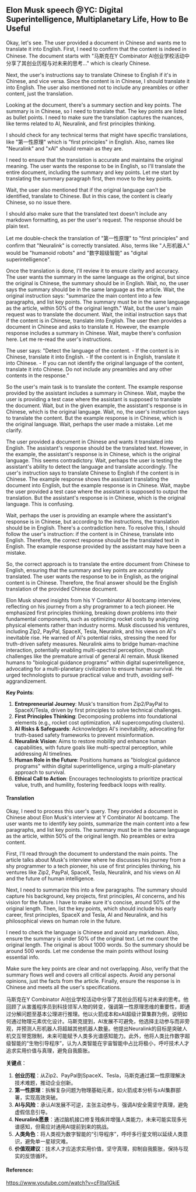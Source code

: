 ## Elon Musk speech @YC: Digital Superintelligence, Multiplanetary Life, How to Be Useful

<think>
Okay, let's see. The user provided a document in Chinese and wants me to translate it into English. First, I need to confirm that the content is indeed in Chinese. The document starts with "马斯克在Y Combinator AI创业学校活动中分享了其创业历程与对未来的思考..." which is clearly Chinese. 

Next, the user's instructions say to translate Chinese to English if it's in Chinese, and vice versa. Since the content is in Chinese, I should translate it into English. The user also mentioned not to include any preambles or other content, just the translation.

Looking at the document, there's a summary section and key points. The summary is in Chinese, so I need to translate that. The key points are listed as bullet points. I need to make sure the translation captures the nuances, like terms related to AI, Neuralink, and first principles thinking. 

I should check for any technical terms that might have specific translations, like "第一性原理" which is "first principles" in English. Also, names like "Neuralink" and "xAI" should remain as they are. 

I need to ensure that the translation is accurate and maintains the original meaning. The user wants the response to be in English, so I'll translate the entire document, including the summary and key points. Let me start by translating the summary paragraph first, then move to the key points. 

Wait, the user also mentioned that if the original language can't be identified, translate to Chinese. But in this case, the content is clearly Chinese, so no issue there. 

I should also make sure that the translated text doesn't include any markdown formatting, as per the user's request. The response should be plain text. 

Let me double-check the translation of "第一性原理" to "first principles" and confirm that "Neuralink" is correctly translated. Also, terms like "人形机器人" would be "humanoid robots" and "数字超级智能" as "digital superintelligence". 

Once the translation is done, I'll review it to ensure clarity and accuracy. The user wants the summary in the same language as the original, but since the original is Chinese, the summary should be in English. Wait, no, the user says the summary should be in the same language as the article. Wait, the original instruction says: "summarize the main content into a few paragraphs, and list key points. The summary must be in the same language as the article, within 50% of the original length." Wait, but the user's main request was to translate the document. Wait, the initial instruction says that if the content is in Chinese, translate into English. The user then provides a document in Chinese and asks to translate it. However, the example response includes a summary in Chinese. Wait, maybe there's confusion here. Let me re-read the user's instructions.

The user says: "Detect the language of the content. - If the content is in Chinese, translate it into English. - If the content is in English, translate it into Chinese. - If you can not identify the original language of the content, translate it into Chinese. Do not include any preambles and any other contents in the response."

So the user's main task is to translate the content. The example response provided by the assistant includes a summary in Chinese. Wait, maybe the user is providing a test case where the assistant is supposed to translate the document. Wait, but in the given example, the assistant's response is in Chinese, which is the original language. Wait, no, the user's instruction says to translate the content. But the example response is in Chinese, which is the original language. Wait, perhaps the user made a mistake. Let me clarify.

The user provided a document in Chinese and wants it translated into English. The assistant's response should be the translated text. However, in the example, the assistant's response is in Chinese, which is the original language. This seems contradictory. Wait, perhaps the user is testing the assistant's ability to detect the language and translate accordingly. The user's instruction says to translate Chinese to English if the content is in Chinese. The example response shows the assistant translating the document into English, but the example response is in Chinese. Wait, maybe the user provided a test case where the assistant is supposed to output the translation. But the assistant's response is in Chinese, which is the original language. This is confusing. 

Wait, perhaps the user is providing an example where the assistant's response is in Chinese, but according to the instructions, the translation should be in English. There's a contradiction here. To resolve this, I should follow the user's instruction: if the content is in Chinese, translate into English. Therefore, the correct response should be the translated text in English. The example response provided by the assistant may have been a mistake. 

So, the correct approach is to translate the entire document from Chinese to English, ensuring that the summary and key points are accurately translated. The user wants the response to be in English, as the original content is in Chinese. Therefore, the final answer should be the English translation of the provided Chinese document.
</think>

Elon Musk shared insights from his Y Combinator AI bootcamp interview, reflecting on his journey from a shy programmer to a tech pioneer. He emphasized first principles thinking, breaking down problems into their fundamental components, such as optimizing rocket costs by analyzing physical elements rather than industry norms. Musk discussed his ventures, including Zip2, PayPal, SpaceX, Tesla, Neuralink, and his views on AI's inevitable rise. He warned of AI's potential risks, stressing the need for truth-driven safety measures. Neuralink aims to bridge human-machine interaction, potentially enabling multi-spectral perception, though challenges like the premature arrival of general AI remain. Musk likened humans to "biological guidance programs" within digital superintelligence, advocating for a multi-planetary civilization to ensure human survival. He urged technologists to pursue practical value and truth, avoiding self-aggrandizement.  

**Key Points**:  
1. **Entrepreneurial Journey**: Musk's transition from Zip2/PayPal to SpaceX/Tesla, driven by first principles to solve technical challenges.  
2. **First Principles Thinking**: Decomposing problems into foundational elements (e.g., rocket cost optimization, xAI supercomputing clusters).  
3. **AI Risks & Safeguards**: Acknowledges AI's inevitability, advocating for truth-based safety frameworks to prevent misinformation.  
4. **Neuralink Vision**: Aims to restore mobility and enhance human capabilities, with future goals like multi-spectral perception, while addressing AI timelines.  
5. **Human Role in the Future**: Positions humans as "biological guidance programs" within digital superintelligence, urging a multi-planetary approach to survival.  
6. **Ethical Call to Action**: Encourages technologists to prioritize practical value, truth, and humility, fostering feedback loops with reality.

#### Translation 

<think>
Okay, I need to process this user's query. They provided a document in Chinese about Elon Musk's interview at Y Combinator AI bootcamp. The user wants me to identify key points, summarize the main content into a few paragraphs, and list key points. The summary must be in the same language as the article, within 50% of the original length. No preambles or extra content.

First, I'll read through the document to understand the main points. The article talks about Musk's interview where he discusses his journey from a shy programmer to a tech pioneer, his use of first principles thinking, his ventures like Zip2, PayPal, SpaceX, Tesla, Neuralink, and his views on AI and the future of human intelligence.

Next, I need to summarize this into a few paragraphs. The summary should capture his background, key projects, first principles, AI concerns, and his vision for the future. I have to make sure it's concise, around 50% of the original length. Then, list the key points, which should include his early career, first principles, SpaceX and Tesla, AI and Neuralink, and his philosophical views on human role in the future.

I need to check the language is Chinese and avoid any markdown. Also, ensure the summary is under 50% of the original text. Let me count the original length. The original is about 1000 words. So the summary should be around 500 words. Let me condense the main points without losing essential info.

Make sure the key points are clear and not overlapping. Also, verify that the summary flows well and covers all critical aspects. Avoid any personal opinions, just the facts from the article. Finally, ensure the response is in Chinese and meets all the user's specifications.
</think>

马斯克在Y Combinator AI创业学校活动中分享了其创业历程与对未来的思考。他回顾了从害羞程序员到科技领军人物的转变，强调第一性原理思维的重要性，即通过分解问题至基本公理进行推理。他以火箭成本和xAI超级计算集群为例，说明如何通过物理元素优化设计。马斯克提到，AI发展不可避免，他选择主动参与而非旁观，并预测人形机器人将超越其他机器人数量。他提出Neuralink的目标是突破人机交互带宽限制，未来可能赋予人类多光谱感知能力。此外，他将人类比作数字超级智能的“生物引导程序”，认为人类智能在宇宙智能中占比将极小，呼吁技术人才追求实用价值与真理，避免自我膨胀。  

**关键点**：  
1. **创业历程**：从Zip2、PayPal到SpaceX、Tesla，马斯克通过第一性原理解决技术难题，推动企业创新。  
2. **第一性原理**：拆解复杂问题为物理基础元素，如火箭成本分析与xAI集群部署，实现高效突破。  
3. **AI与风险**：承认AI发展不可逆，主张主动参与，强调AI安全需坚守真理，避免虚假信息引导。  
4. **Neuralink愿景**：通过脑机接口修复残疾并增强人类能力，未来可能实现多光谱感知，但需应对通用AI提前到来的挑战。  
5. **人类角色**：将人类视为数字智能的“引导程序”，呼吁多行星文明以延续人类意识，避免单一星球灾难。  
6. **价值观建议**：技术人才应追求实用价值，坚守真理，抑制自我膨胀，保持与现实的反馈循环。

#### Reference: 

https://www.youtube.com/watch?v=cFIlta1GkiE